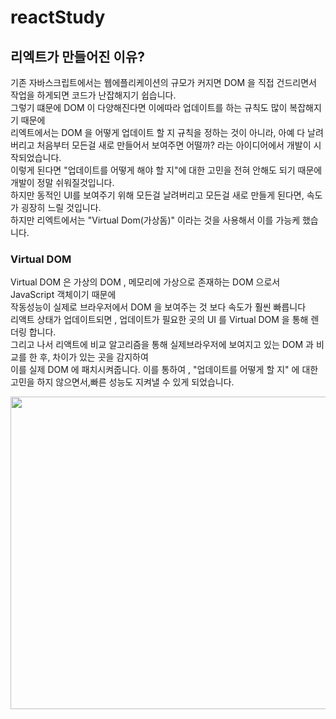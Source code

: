 # reactStudy

## 리엑트가 만들어진 이유?

기존 자바스크립트에서는 웹에플리케이션의 규모가 커지면 DOM 을 직접 건드리면서 작업을 하게되면 코드가 난잡해지기 쉽습니다.  
그렇기 떄문에 DOM 이 다양해진다면 이에따라 업데이트를 하는 규칙도 많이 복잡해지기 때문에  
리엑트에서는 DOM 을 어떻게 업데이트 할 지 규칙을 정하는 것이 아니라, 아예 다 날려버리고 처음부터 모든걸 새로 만들어서 보여주면 어떨까? 라는 아이디어에서 개발이 시작되었습니다.  
이렇게 된다면 "업데이트를 어떻게 해야 할 지"에 대한 고민을 전혀 안해도 되기 때문에 개발이 정말 쉬워질것입니다.  
하지만 동적인 UI를 보여주기 위해 모든걸 날려버리고 모든걸 새로 만들게 된다면, 속도가 굉장히 느릴 것입니다.  
하지만 리엑트에서는 "Virtual Dom(가상돔)" 이라는 것을 사용해서 이를 가능케 했습니다.

### Virtual DOM

Virtual DOM 은 가상의 DOM , 메모리에 가상으로 존재하는 DOM 으로서 JavaScript 객체이기 때문에  
작동성능이 실제로 브라우저에서 DOM 을 보여주는 것 보다 속도가 훨씬 빠릅니다  
리액트 상태가 업데이트되면 , 업데이트가 필요한 곳의 UI 를 Virtual DOM 을 통해 렌더링 합니다.  
그리고 나서 리액트에 비교 알고리즘을 통해 실제브라우저에 보여지고 있는 DOM 과 비교를 한 후, 차이가 있는 곳을 감지하여  
이를 실제 DOM 에 패치시켜줍니다. 이를 통하여 , "업데이트를 어떻게 할 지" 에 대한 고민을 하지 않으면서,빠른 성능도 지켜낼 수 있게 되었습니다.

<img src="https://i.imgur.com/u6YnxUS.png" width="600px" height="500px"></img>
